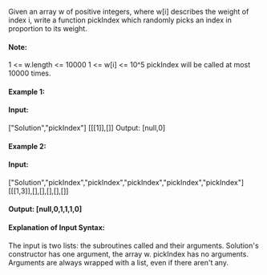 Given an array w of positive integers, where w[i] describes the weight of index i, write a function pickIndex which randomly picks an index in proportion to its weight.

#### Note:

1 <= w.length <= 10000
1 <= w[i] <= 10^5
pickIndex will be called at most 10000 times.
#### Example 1:

#### Input: 
["Solution","pickIndex"]
[[[1]],[]]
Output: [null,0]
#### Example 2:

#### Input: 
["Solution","pickIndex","pickIndex","pickIndex","pickIndex","pickIndex"]
[[[1,3]],[],[],[],[],[]]
#### Output: [null,0,1,1,1,0]
#### Explanation of Input Syntax:

The input is two lists: the subroutines called and their arguments. Solution's constructor has one argument, the array w. pickIndex has no arguments. Arguments are always wrapped with a list, even if there aren't any.
